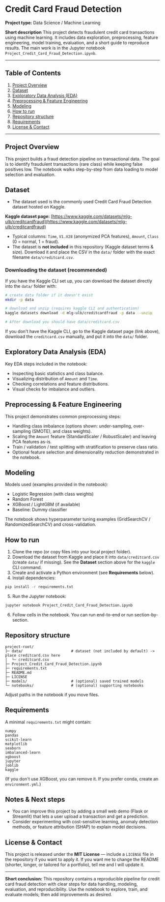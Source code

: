 # Credit Card Fraud Detection

**Project type:** Data Science / Machine Learning

**Short description**
This project detects fraudulent credit card transactions using machine learning. It includes data exploration, preprocessing, feature engineering, model training, evaluation, and a short guide to reproduce results. The main work is in the Jupyter notebook `Project_Credit_Card_Fraud_Detection.ipynb`.

---

## Table of Contents

1. [Project Overview](#project-overview)
2. [Dataset](#dataset)
3. [Exploratory Data Analysis (EDA)](#exploratory-data-analysis-eda)
4. [Preprocessing & Feature Engineering](#preprocessing--feature-engineering)
5. [Modeling](#modeling)
6. [How to run](#how-to-run)
7. [Repository structure](#repository-structure)
8. [Requirements](#requirements)
9. [License & Contact](#license--contact)

---

## Project Overview

This project builds a fraud detection pipeline on transactional data. The goal is to identify fraudulent transactions (rare class) while keeping false positives low. The notebook walks step-by-step from data loading to model selection and evaluation.

## Dataset

* The dataset used is the commonly used Credit Card Fraud Detection dataset hosted on Kaggle.

**Kaggle dataset page:** [https://www.kaggle.com/datasets/mlg-ulb/creditcardfraud](https://www.kaggle.com/datasets/mlg-ulb/creditcardfraud)

* Typical columns: `Time`, `V1`..`V28` (anonymized PCA features), `Amount`, `Class` (0 = normal, 1 = fraud).
* The dataset is **not included** in this repository (Kaggle dataset terms & size). Download it and place the CSV in the `data/` folder with the exact filename `data/creditcard.csv`.

### Downloading the dataset (recommended)

If you have the Kaggle CLI set up, you can download the dataset directly into the `data/` folder with:

```bash
# create data folder if it doesn't exist
mkdir -p data

# download and unzip (requires kaggle CLI and authentication)
kaggle datasets download -d mlg-ulb/creditcardfraud -p data --unzip

# After download you should have data/creditcard.csv
```

If you don't have the Kaggle CLI, go to the Kaggle dataset page (link above), download the `creditcard.csv` manually, and put it into the `data/` folder.

## Exploratory Data Analysis (EDA)

Key EDA steps included in the notebook:

* Inspecting basic statistics and class balance.
* Visualizing distribution of `Amount` and `Time`.
* Checking correlations and feature distributions.
* Visual checks for imbalance and outliers.

## Preprocessing & Feature Engineering

This project demonstrates common preprocessing steps:

* Handling class imbalance (options shown: under-sampling, over-sampling (SMOTE), and class weights).
* Scaling the `Amount` feature (StandardScaler / RobustScaler) and leaving PCA features as-is.
* Train / validation / test splitting with stratification to preserve class ratio.
* Optional feature selection and dimensionality reduction demonstrated in the notebook.

## Modeling

Models used (examples provided in the notebook):

* Logistic Regression (with class weights)
* Random Forest
* XGBoost / LightGBM (if available)
* Baseline: Dummy classifier

The notebook shows hyperparameter tuning examples (GridSearchCV / RandomizedSearchCV) and cross-validation.

## How to run

1. Clone the repo (or copy files into your local project folder).
2. Download the dataset from Kaggle and place it into `data/creditcard.csv` (create `data/` if missing). See the **Dataset** section above for the `kaggle` CLI command.
3. Create and activate a Python environment (see **Requirements** below).
4. Install dependencies:

```bash
pip install -r requirements.txt
```

5. Run the Jupyter notebook:

```bash
jupyter notebook Project_Credit_Card_Fraud_Detection.ipynb
```

6. Follow cells in the notebook. You can run end-to-end or run section-by-section.

## Repository structure

```
project-root/
├─ data/                      # dataset (not included by default) -> place creditcard.csv here
│  └─ creditcard.csv
├─ Project_Credit_Card_Fraud_Detection.ipynb
├─ requirements.txt
├─ README.md
├─ LICENSE
├─ models/                    # (optional) saved trained models
└─ notebooks/                 # (optional) supporting notebooks
```

Adjust paths in the notebook if you move files.

## Requirements

A minimal `requirements.txt` might contain:

```
numpy
pandas
scikit-learn
matplotlib
seaborn
imbalanced-learn
xgboost
jupyter
joblib
kaggle
```

(If you don't use XGBoost, you can remove it. If you prefer conda, create an `environment.yml`.)

## Notes & Next steps

* You can improve this project by adding a small web demo (Flask or Streamlit) that lets a user upload a transaction and get a prediction.
* Consider experimenting with cost-sensitive learning, anomaly detection methods, or feature attribution (SHAP) to explain model decisions.

## License & Contact

This project is released under the **MIT License** — include a `LICENSE` file in the repository if you want to apply it.
If you want me to change the README (shorter, longer, or tailored for a portfolio), tell me and I will update it.

---

**Short conclusion:**
This repository contains a reproducible pipeline for credit card fraud detection with clear steps for data handling, modeling, evaluation, and reproducibility. Use the notebook to explore, train, and evaluate models; then add improvements as desired.
